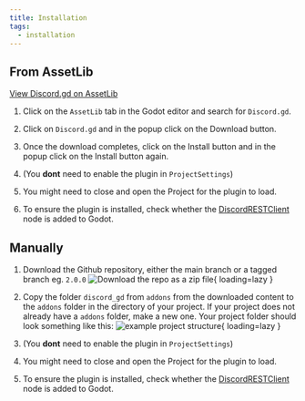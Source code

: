 ```yaml
---
title: Installation
tags:
  - installation
---
```


## From AssetLib

[View Discord.gd on AssetLib](https://godotengine.org/asset-library/asset/1010)

1. Click on the `AssetLib` tab in the Godot editor and search for `Discord.gd`.

2. Click on `Discord.gd` and in the popup click on the Download button.

3. Once the download completes, click on the Install button and in the popup click on the Install button again.

4. (You **dont** need to enable the plugin in `ProjectSettings`)

5. You might need to close and open the Project for the plugin to load.

6. To ensure the plugin is installed, check whether the [DiscordRESTClient](./classes/DiscordRESTClient.md) node is added to Godot.


## Manually

1. Download the Github repository, either the main branch or a tagged branch eg. `2.0.0`
    ![Download the repo as a zip file](https://cdn.discordapp.com/attachments/360062738615107605/870873704081535016/unknown.png){ loading=lazy }

2. Copy the folder `discord_gd` from `addons` from the downloaded content to the `addons` folder in the directory of your project. If your project does not already have a `addons` folder, make a new one. Your project folder should look something like this:
   ![example project structure](https://cdn.discordapp.com/attachments/360062738615107605/870875138265079828/unknown.png){ loading=lazy }

3. (You **dont** need to enable the plugin in `ProjectSettings`)

4. You might need to close and open the Project for the plugin to load.

5. To ensure the plugin is installed, check whether the [DiscordRESTClient](./classes/DiscordRESTClient.md) node is added to Godot.